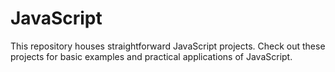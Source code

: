 # JavaScript

This repository houses straightforward JavaScript projects. Check out these projects for basic examples and practical applications of JavaScript.
